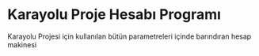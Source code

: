# Karayolu Proje Hesabı Programı
 Karayolu Projesi için kullanılan bütün parametreleri içinde barındıran hesap makinesi
